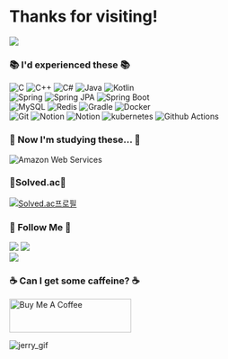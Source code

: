 # Thanks for visiting!

<a href="https://github.com/devxb/gitanimals">
  <img src="https://render.gitanimals.org/farms/SalkCoding"/>
</a>

### 📚 I'd experienced these 📚
![C](https://img.shields.io/badge/c-00599C.svg?style=for-the-badge&logo=C&logoColor=white) ![C++](https://img.shields.io/badge/C++-00599C.svg?style=for-the-badge&logo=C%2B%2B&logoColor=white) ![C#](https://img.shields.io/badge/C%23-239120.svg?style=for-the-badge&logo=&logoColor=white) ![Java](https://img.shields.io/badge/java-ED8B00.svg?style=for-the-badge&logo=java&logoColor=white) ![Kotlin](https://img.shields.io/badge/kotlin-7F52FF.svg?style=for-the-badge&logo=kotlin&logoColor=white)  
![Spring](https://img.shields.io/badge/spring-6DB33F.svg?style=for-the-badge&logo=spring&logoColor=white) ![Spring JPA](https://img.shields.io/badge/spring%20jpa-6DB33F.svg?style=for-the-badge&logo=spring&logoColor=white) ![Spring Boot](https://img.shields.io/badge/spring%20boot-6DB33F.svg?style=for-the-badge&logo=springboot&logoColor=white)  
![MySQL](https://img.shields.io/badge/mysql-4479A1?style=for-the-badge&logo=mysql&logoColor=white) ![Redis](https://img.shields.io/badge/redis-FF4438?style=for-the-badge&logo=redis&logoColor=white) ![Gradle](https://img.shields.io/badge/gradle-02303A?style=for-the-badge&logo=gradle&logoColor=white) ![Docker](https://img.shields.io/badge/docker-2496ED?style=for-the-badge&logo=docker&logoColor=white)  
![Git](https://img.shields.io/badge/git-F05032?style=for-the-badge&logo=git&logoColor=white) ![Notion](https://img.shields.io/badge/github-181717?style=for-the-badge&logo=github&logoColor=white) ![Notion](https://img.shields.io/badge/notion-000000?style=for-the-badge&logo=notion&logoColor=white) ![kubernetes](https://img.shields.io/badge/kubernetes-326CE5.svg?style=for-the-badge&logo=kubernetes&logoColor=white) ![Github Actions](https://img.shields.io/badge/github%20actions-2671E5.svg?style=for-the-badge&logo=githubactions&logoColor=white)

### 📖 Now I'm studying these... 📖
![Amazon Web Services](https://img.shields.io/badge/aws-232F3E.svg?style=for-the-badge&logo=amazonwebservices&logoColor=white)

### <g-emoji class="g-emoji" alias="medal_sports" fallback-src="https://github.githubassets.com/images/icons/emoji/unicode/1f3c5.png">🏅</g-emoji>Solved.ac🏅

    
[![Solved.ac프로필](http://mazassumnida.wtf/api/generate_badge?boj=salk1104)](https://solved.ac/salk1104)


### 🌈 Follow Me 🌈
[![](https://img.shields.io/badge/Website-808080)](https://salkcoding.github.io) [![](https://img.shields.io/badge/Gmail-d14836?style=flat-square&logo=Gmail&logoColor=white&link=josangbeom1104@gmail.com)](mailto:josangbeom1104@gmail.com)  
[![](https://hits.seeyoufarm.com/api/count/incr/badge.svg?url=https%3A%2F%2Fgithub.com%2Fhyeinisfree&count_bg=%2341B883&title_bg=%23CDC2C2&icon=github.svg&icon_color=%23E7E7E7&title=hits&edge_flat=false)](https://hits.seeyoufarm.com) 

### ☕ Can I get some caffeine? ☕
<a href="https://www.buymeacoffee.com/salk1104" target="_blank"><img src="https://cdn.buymeacoffee.com/buttons/v2/default-yellow.png" alt="Buy Me A Coffee" style="height: 60px !important;width: 217px !important;" ></a>

![jerry_gif](https://github.com/SalkCoding/SalkCoding/assets/27879670/e8c27b40-f268-4c41-bac1-4a38f999a34b)
